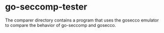 # go-seccomp-tester

The comparer directory contains a program that uses the gosecco emulator to compare the behavior of go-seccomp and gosecco.
